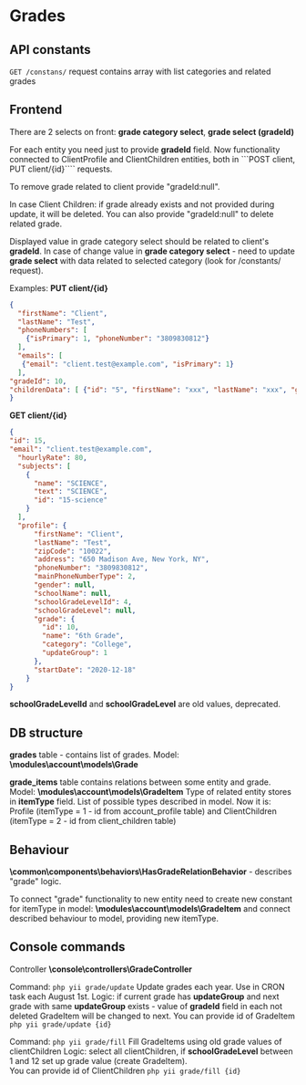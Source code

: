 Grades
=======
API constants
------
```GET /constans/``` request contains array with list categories and related grades

Frontend
-------
There are 2 selects on front: **grade category select**, **grade select (gradeId)**

For each entity you need just to provide **gradeId** field. Now functionality connected to ClientProfile and ClientChildren entities, both in ```POST client, PUT client/{id}```` requests.

To remove grade related to client provide "gradeId:null".

In case Client Children: if grade already exists and not provided during update, it will be deleted. You can also provide "gradeId:null" to delete related grade. 

Displayed value in grade category select should be related to client's **gradeId**. 
In case of change value in **grade category select** - need to update **grade select** with data related to selected category (look for /constants/ request).  

Examples:
**PUT client/{id}**
```json
{
  "firstName": "Client",
  "lastName": "Test",
  "phoneNumbers": [
    {"isPrimary": 1, "phoneNumber": "3809830812"}
  ],
  "emails": [
   {"email": "client.test@example.com", "isPrimary": 1}
  ],
"gradeId": 10,
"childrenData": [ {"id": "5", "firstName": "xxx", "lastName": "xxx", "gradeId":10, "isDeleted": 0}]
}
```

**GET client/{id}**
```json
{
"id": 15,
"email": "client.test@example.com",
  "hourlyRate": 80,
  "subjects": [
    {
      "name": "SCIENCE",
      "text": "SCIENCE",
      "id": "15-science"
    }
  ],
  "profile": {
      "firstName": "Client",
      "lastName": "Test",
      "zipCode": "10022",
      "address": "650 Madison Ave, New York, NY",
      "phoneNumber": "3809830812",
      "mainPhoneNumberType": 2,
      "gender": null,
      "schoolName": null,
      "schoolGradeLevelId": 4,
      "schoolGradeLevel": null,
      "grade": {
        "id": 10,
        "name": "6th Grade",
        "category": "College",
        "updateGroup": 1
      },
      "startDate": "2020-12-18"
    }
}
```
**schoolGradeLevelId** and **schoolGradeLevel** are old values, deprecated. 


DB structure
----

**grades** table - contains list of grades. Model: **\modules\account\models\Grade**


**grade_items** table contains relations between some entity and grade. Model: **\modules\account\models\GradeItem** 
Type of related entity stores in **itemType** field. List of possible types described in model. Now it is: Profile (itemType = 1 - id from account_profile table) and ClientChildren (itemType = 2 - id from client_children table)

Behaviour
-------
 **\common\components\behaviors\HasGradeRelationBehavior** - describes "grade" logic.
  
 To connect "grade" functionality to new entity need to create new constant for itemType in model: **\modules\account\models\GradeItem** and connect described behaviour to model, providing new itemType.
 
 Console commands
 ---
 Controller **\console\controllers\GradeController**
 
 Command: ``php yii grade/update``
 Update grades each year. Use in CRON task each August 1st. 
 Logic: if current grade has **updateGroup** and next grade with same **updateGroup** exists - value of **gradeId** field in each not deleted GradeItem will be changed to next.
 You can provide id of GradeItem ``php yii grade/update {id}``
 
 
 Command: ``php yii grade/fill``
 Fill GradeItems using old grade values of clientChildren
 Logic: select all clientChildren, if **schoolGradeLevel** between 1 and 12 set up grade value (create GradeItem).  
 You can provide id of ClientChildren ``php yii grade/fill {id}``